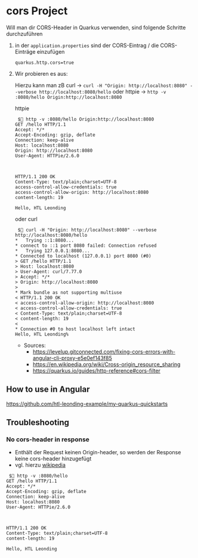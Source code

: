 # cors Project

Will man dir CORS-Header in Quarkus verwenden, sind folgende Schritte durchzuführen

1. in der `application.properties` sind der CORS-Eintrag / die CORS-Einträge einzufügen

    ```
    quarkus.http.cors=true
    ```

2. Wir probieren es aus:
    
    Hierzu kann man zB 
    curl -> `curl -H "Origin: http://localhost:8080" --verbose http://localhost:8080/hello` oder
    httpie -> `http -v :8080/hello Origin:http://localhost:8080`

    httpie
    ```shell
     $ http -v :8080/hello Origin:http://localhost:8080                             
    GET /hello HTTP/1.1
    Accept: */*
    Accept-Encoding: gzip, deflate
    Connection: keep-alive
    Host: localhost:8080
    Origin: http://localhost:8080
    User-Agent: HTTPie/2.6.0
    
    
    
    HTTP/1.1 200 OK
    Content-Type: text/plain;charset=UTF-8
    access-control-allow-credentials: true
    access-control-allow-origin: http://localhost:8080
    content-length: 19
    
    Hello, HTL Leonding
    ```

    oder curl
    ```shell
     $ curl -H "Origin: http://localhost:8080" --verbose http://localhost:8080/hello                            
    *   Trying ::1:8080...
    * connect to ::1 port 8080 failed: Connection refused
    *   Trying 127.0.0.1:8080...
    * Connected to localhost (127.0.0.1) port 8080 (#0)
    > GET /hello HTTP/1.1
    > Host: localhost:8080
    > User-Agent: curl/7.77.0
    > Accept: */*
    > Origin: http://localhost:8080
    > 
    * Mark bundle as not supporting multiuse
    < HTTP/1.1 200 OK
    < access-control-allow-origin: http://localhost:8080
    < access-control-allow-credentials: true
    < Content-Type: text/plain;charset=UTF-8
    < content-length: 19
    < 
    * Connection #0 to host localhost left intact
    Hello, HTL Leonding%       
    ```

   - Sources:
     - https://levelup.gitconnected.com/fixing-cors-errors-with-angular-cli-proxy-e5e0ef143f85
     - https://en.wikipedia.org/wiki/Cross-origin_resource_sharing
     - https://quarkus.io/guides/http-reference#cors-filter


## How to use in Angular

https://github.com/htl-leonding-example/my-quarkus-quickstarts

## Troubleshooting

### No cors-header in response

- Enthält der Request keinen Origin-header, so werden der Response keine cors-header hinzugefügt
- vgl. hierzu [wikipedia](https://en.wikipedia.org/wiki/Cross-origin_resource_sharing#Simple_example)

```shell
 $ http -v :8080/hello                              
GET /hello HTTP/1.1
Accept: */*
Accept-Encoding: gzip, deflate
Connection: keep-alive
Host: localhost:8080
User-Agent: HTTPie/2.6.0



HTTP/1.1 200 OK
Content-Type: text/plain;charset=UTF-8
content-length: 19

Hello, HTL Leonding
```
